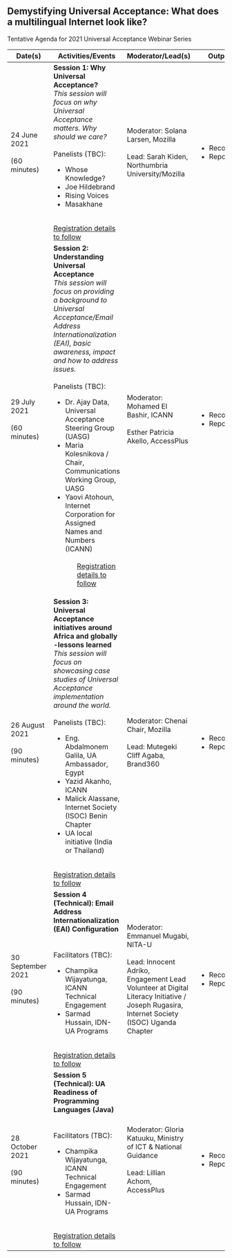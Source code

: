 ## Demystifying Universal Acceptance: What does a multilingual Internet look like? ##

Tentative Agenda for 2021 Universal Acceptance Webinar Series

Date(s) | Activities/Events | Moderator/Lead(s) | Output 
----- | -------- | ------ | ----- 
24 June 2021 <br><br> (60 minutes) | <b>Session 1: Why Universal Acceptance? </b> <br> <i> This session will focus on why Universal Acceptance matters. Why should we care? </i> <br><br> Panelists (TBC): <ul><li>  Whose Knowledge? <li> Joe Hildebrand <li> Rising Voices <li> Masakhane </ul> <br> [Registration details to follow](URL) | Moderator: Solana Larsen, Mozilla <br><br> Lead: Sarah Kiden, Northumbria University/Mozilla | <ul><li>Recording <li>Report</ul>  
29 July 2021  <br><br> (60 minutes) | <b> Session 2: Understanding Universal Acceptance </b> <br> <i> This session will focus on providing a background to Universal Acceptance/Email Address Internationalization (EAI), basic awareness, impact and how to address issues. </i> <br><br> Panelists (TBC): <ul><li> Dr. Ajay Data, Universal Acceptance Steering Group (UASG) <li> Maria Kolesnikova / Chair, Communications Working Group, UASG <li> Yaovi Atohoun, Internet Corporation for Assigned Names and Numbers (ICANN) <ul> <br> [Registration details to follow](URL) | Moderator: Mohamed El Bashir, ICANN  <br><br> Esther Patricia Akello, AccessPlus | <ul><li>Recording <li>Report</ul>  
26 August 2021 <br><br> (90 minutes) | <b> Session 3: Universal Acceptance initiatives around Africa and globally -lessons learned </b> <br> <i>This session will focus on showcasing case studies of Universal Acceptance implementation around the world. </i><br><br> Panelists (TBC): <ul><li> Eng. Abdalmonem Galila, UA Ambassador, Egypt <li> Yazid Akanho, ICANN <li>  Malick Alassane, Internet Society (ISOC) Benin Chapter <li> UA local initiative (India or Thailand) </ul> <br> [Registration details to follow](URL)| Moderator: Chenai Chair, Mozilla <br><br> Lead: Mutegeki Cliff Agaba, Brand360 | <ul><li>Recording <li>Report</ul>
30 September 2021 <br><br> (90 minutes) | <b> Session 4 (Technical): Email Address Internationalization (EAI) Configuration </b><br>  <br><br> Facilitators (TBC): <ul><li> Champika Wijayatunga, ICANN Technical Engagement <li> Sarmad Hussain, IDN-UA Programs </ul> <br> [Registration details to follow](URL)| Moderator: Emmanuel Mugabi, NITA-U <br><br> Lead: Innocent Adriko, Engagement Lead Volunteer at Digital Literacy Initiative / Joseph Rugasira, Internet Society (ISOC) Uganda Chapter |<ul><li>Recording <li>Report</ul>
28 October 2021 <br><br> (90 minutes) | <b> Session 5 (Technical): UA Readiness of Programming Languages (Java) </b><br>  <br><br> Facilitators (TBC): <ul><li> Champika Wijayatunga, ICANN Technical Engagement <li> Sarmad Hussain, IDN-UA Programs </ul> <br> [Registration details to follow](URL)| Moderator: Gloria Katuuku, Ministry of ICT & National Guidance <br><br> Lead: Lillian Achom, AccessPlus |<ul><li>Recording <li>Report</ul>

